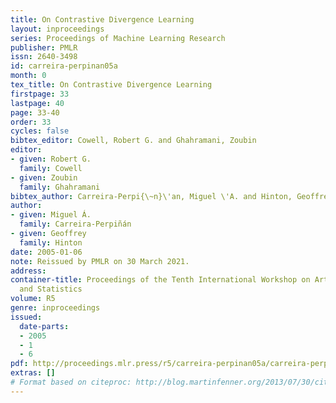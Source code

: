 ```yaml
---
title: On Contrastive Divergence Learning
layout: inproceedings
series: Proceedings of Machine Learning Research
publisher: PMLR
issn: 2640-3498
id: carreira-perpinan05a
month: 0
tex_title: On Contrastive Divergence Learning
firstpage: 33
lastpage: 40
page: 33-40
order: 33
cycles: false
bibtex_editor: Cowell, Robert G. and Ghahramani, Zoubin
editor:
- given: Robert G.
  family: Cowell
- given: Zoubin
  family: Ghahramani
bibtex_author: Carreira-Perpi{\~n}\'an, Miguel \'A. and Hinton, Geoffrey
author:
- given: Miguel Á.
  family: Carreira-Perpiñán
- given: Geoffrey
  family: Hinton
date: 2005-01-06
note: Reissued by PMLR on 30 March 2021.
address:
container-title: Proceedings of the Tenth International Workshop on Artificial Intelligence
  and Statistics
volume: R5
genre: inproceedings
issued:
  date-parts:
  - 2005
  - 1
  - 6
pdf: http://proceedings.mlr.press/r5/carreira-perpinan05a/carreira-perpinan05a.pdf
extras: []
# Format based on citeproc: http://blog.martinfenner.org/2013/07/30/citeproc-yaml-for-bibliographies/
---
```


